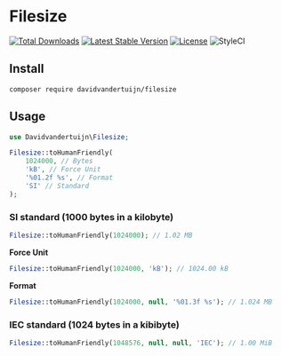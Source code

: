 # Filesize

<a href="https://packagist.org/packages/davidvandertuijn/filesize"><img src="https://poser.pugx.org/davidvandertuijn/filesize/d/total.svg" alt="Total Downloads"></a>
<a href="https://packagist.org/packages/davidvandertuijn/filesize"><img src="https://poser.pugx.org/davidvandertuijn/filesize/v/stable.svg" alt="Latest Stable Version"></a>
<a href="https://packagist.org/packages/davidvandertuijn/filesize"><img src="https://poser.pugx.org/davidvandertuijn/filesize/license.svg" alt="License"></a>
<img src="https://github.styleci.io/repos/187700319/shield?style=flat" alt="StyleCI">

## Install

```
composer require davidvandertuijn/filesize
```

## Usage

```php
use Davidvandertuijn\Filesize;
```

```php
Filesize::toHumanFriendly(
    1024000, // Bytes
    'kB', // Force Unit
    '%01.2f %s', // Format
    'SI' // Standard
);
```

### SI standard (1000 bytes in a kilobyte)

```php
Filesize::toHumanFriendly(1024000); // 1.02 MB
```

**Force Unit**
```php
Filesize::toHumanFriendly(1024000, 'kB'); // 1024.00 kB
```

**Format**

```php
Filesize::toHumanFriendly(1024000, null, '%01.3f %s'); // 1.024 MB
```

### IEC standard (1024 bytes in a kibibyte)

```php
Filesize::toHumanFriendly(1048576, null, null, 'IEC'); // 1.00 MiB
```
